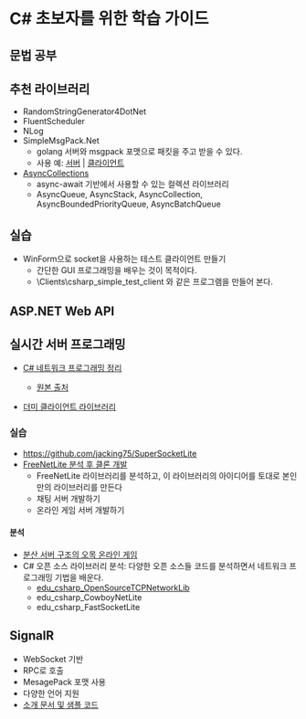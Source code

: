 # C# 초보자를 위한 학습 가이드
  
## 문법 공부

## 추천 라이브러리
- RandomStringGenerator4DotNet
- FluentScheduler
- NLog
- SimpleMsgPack.Net
    - golang 서버와 msgpack 포맷으로 패킷을 주고 받을 수 있다.
    - 사용 예: [서버](https://github.com/jacking75/golang_socketGameServer_codelab/tree/master/chatServer_msgpack) | [클라이언트](https://github.com/jacking75/golang_socketGameServer_codelab/tree/master/csharp_test_client_msgpack)
- [AsyncCollections](/AsyncCollections) 
    - async-await 기반에서 사용할 수 있는 컬렉션 라이브러리
    - AsyncQueue, AsyncStack, AsyncCollection, AsyncBoundedPriorityQueue, AsyncBatchQueue
  

  
## 실습
- WinForm으로 socket을 사용하는 테스트 클라이언트 만들기
    - 간단한 GUI 프로그래밍을 배우는 것이 목적이다.
    - \Clients\csharp_simple_test_client 와 같은 프로그램을 만들어 본다.

## ASP.NET Web API
  

  
## 실시간 서버 프로그래밍
- [C# 네트워크 프로그래밍 정리](\SocketProgramming\README.md)
    - [원본 출처](https://github.com/jacking75/com2usStudy_CSharpNetworkProgramming/tree/hellowoori/_Study )
    
- [더미 클라이언트 라이브러리](https://github.com/jacking75/CSharpTcpNetworkDummy )    

### 실습
- https://github.com/jacking75/SuperSocketLite
- [FreeNetLite 분석 후 클론 개발](https://github.com/jacking75/edu_csharp_FreeNetLite )
    - FreeNetLite 라이브러리를 분석하고, 이 라이브러리의 아이디어를 토대로 본인만의 라이브러리를 만든다
    - 채팅 서버 개발하기
    - 온라인 게임 서버 개발하기
#### 분석
- [분산 서버 구조의 오목 온라인 게임]()
- C# 오픈 소스 라이브러리 분석: 다양한 오픈 소스들 코드를 분석하면서 네트워크 프로그래밍 기법을 배운다.
    - [edu_csharp_OpenSourceTCPNetworkLib](https://github.com/jacking75/edu_csharp_OpenSourceTCPNetworkLib )
    - edu_csharp_CowboyNetLite
    - edu_csharp_FastSocketLite
       
  
  
## SignalR
- WebSocket 기반
- RPC로 호출
- MesagePack 포맷 사용
- 다양한 언어 지원
- [소개 문서 및 샘플 코드](https://github.com/jacking75/study_signalR )